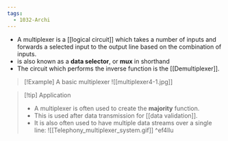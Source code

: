 ```yaml
---
tags:
  - 1032-Archi
---
```

- A multiplexer is a [[logical circuit]] which takes a number of inputs and forwards a selected input to the output line based on the combination of inputs.
- is also known as a **data selector**, or **mux** in shorthand
- The circuit which performs the inverse function is the [[Demultiplexer]].

>[!Example] A basic multiplexer
>![[multiplexer4-1.jpg]]

>[!tip] Application
>- A multiplexer is often used to create the **majority** function.
>- This is used after data transmission for [[data validation]].
>- It is also often used to have multiple data streams over a single line:
>![[Telephony_multiplexer_system.gif]] ^ef4llu


